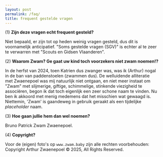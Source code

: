 ```yaml
---
layout: post
permalink: /faq/
title: frequent gestelde vragen
---
```


(1) **Zijn deze vragen echt frequent gesteld?**

Niet bepaald, er zijn tot op heden weinig vragen gesteld, dus dit is
voornamelijk anticipatief. "Soms gestelde vragen (SGV)" is echter al te zeer te
verwarren met "Scouts en Gidsen Vlaanderen".

(2) **Waarom Zwam? Ge gaat uw kind toch voorzekers niet zwam noemen!?**

In de herfst van 2024, toen Katrien dus zwanger was, was ik (Arthur) nogal
in de ban van paddenstoelen (zwammen dus). De welluidende alliteratie met
Zwaenepoel was mij natuurlijk niet ontgaan, en niet meer instaat om "Zwam" 
met slijmerige, giftige, schimmelige, stinkende viezigheid te associëren, begon
ik dat toch eigenlijk een zeer schone naam te vinden. Nu ben ik akkoord met
menig medemens dat het misschien wat gewaagd is. Niettemin, 'Zwam' is gaandeweg
in gebruik geraakt als een tijdelijke *placeholder* naam.

(3) **Hoe gaan jullie hem dan wel noemen?**

Bruno Patrick Zwam Zwaenepoel.

(4) **Copyright?**

Voor de (eigen) foto's op `www.zwam.baby` zijn alle rechten voorbehouden:
Copyright Arthur Zwaenepoel © 2025, All Rights Reserved.

